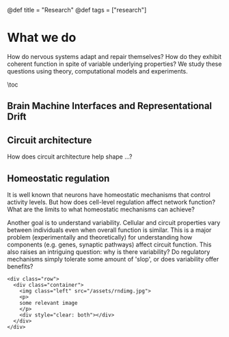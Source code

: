 @def title = "Research"
@def tags = ["research"]

# What we do
How do nervous systems adapt and repair themselves? How do they exhibit coherent function in spite of variable underlying properties? We study these questions using theory, computational models and experiments.

\toc

## Brain Machine Interfaces and Representational Drift


## Circuit architecture
How does circuit architecture help shape ...?

## Homeostatic regulation

It is well known that neurons have homeostatic mechanisms that control activity levels. But how does cell-level regulation affect network function? What are the limits to what homeostatic mechanisms can achieve?

Another goal is to understand variability. Cellular and circuit properties vary between individuals even when overall function is similar. This is a major problem (experimentally and theoretically) for understanding how components (e.g. genes, synaptic pathways) affect circuit function. This also raises an intriguing question: why is there variability? Do regulatory mechanisms simply tolerate some amount of 'slop', or does variability offer benefits?

~~~
<div class="row">
  <div class="container">
    <img class="left" src="/assets/rndimg.jpg">
    <p>
    some relevant image
    </p>
    <div style="clear: both"></div>      
  </div>
</div>
~~~